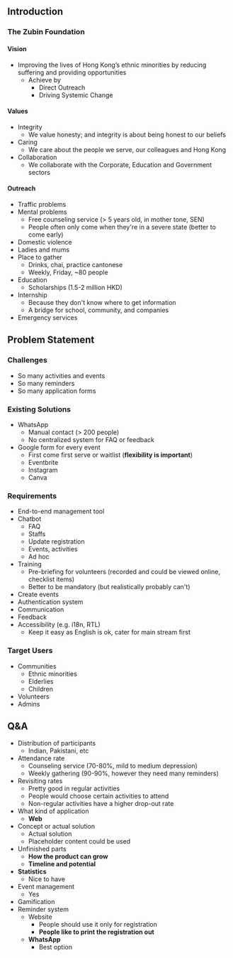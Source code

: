## Introduction

### The Zubin Foundation

#### Vision

- Improving the lives of Hong Kong’s ethnic minorities by reducing suffering and providing opportunities
    - Achieve by
        - Direct Outreach
        - Driving Systemic Change

#### Values

- Integrity
    - We value honesty; and integrity is about being honest to our beliefs
- Caring
    - We care about the people we serve, our colleagues and Hong Kong
- Collaboration
    - We collaborate with the Corporate, Education and Government sectors

#### Outreach

- Traffic problems
- Mental problems
    - Free counseling service (> 5 years old, in mother tone, SEN)
    - People often only come when they're in a severe state (better to come early)
- Domestic violence
- Ladies and mums
- Place to gather
    - Drinks, chai, practice cantonese
    - Weekly, Friday, ~80 people
- Education
    - Scholarships (1.5-2 million HKD)
- Internship
    - Because they don't know where to get information
    - A bridge for school, community, and companies
- Emergency services

## Problem Statement

### Challenges

- So many activities and events
- So many reminders
- So many application forms

### Existing Solutions

- WhatsApp
    - Manual contact (> 200 people)
    - No centralized system for FAQ or feedback
- Google form for every event
    - First come first serve or waitlist (**flexibility is important**)
  - Eventbrite
  - Instagram
  - Canva

### Requirements

- End-to-end management tool
- Chatbot
    - FAQ
    - Staffs
    - Update registration
    - Events, activities
    - Ad hoc
- Training
    - Pre-briefing for volunteers (recorded and could be viewed online, checklist items)
    - Better to be mandatory (but realistically probably can't)
- Create events
- Authentication system
- Communication
- Feedback
- Accessibility (e.g. i18n, RTL)
    - Keep it easy as English is ok, cater for main stream first

### Target Users

- Communities
    - Ethnic minorities
    - Elderlies
    - Children
- Volunteers
- Admins

## Q&A

- Distribution of participants
    - Indian, Pakistani, etc
- Attendance rate
    - Counseling service (70-80%, mild to medium depression)
    - Weekly gathering (90-90%, however they need many reminders)
- Revisiting rates
    - Pretty good in regular activities
    - People would choose certain activities to attend
    - Non-regular activities have a higher drop-out rate
- What kind of application
    - **Web**
- Concept or actual solution
    - Actual solution
    - Placeholder content could be used
- Unfinished parts
    - **How the product can grow**
    - **Timeline and potential**
- **Statistics**
    - Nice to have
- Event management
    - Yes
- Gamification
- Reminder system
    - Website
        - People should use it only for registration
        - **People like to print the registration out**
    - **WhatsApp**
        - Best option
